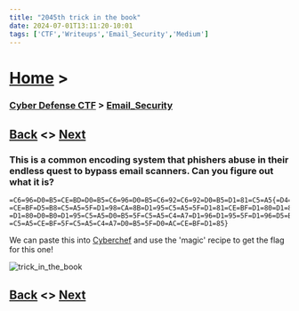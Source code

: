 ```yaml
---
title: "2045th trick in the book"
date: 2024-07-01T13:11:20-10:01
tags: ['CTF','Writeups','Email_Security','Medium']
---
```



# [Home](https://jjolley91.github.io/blog/) >

###  [Cyber Defense CTF](https://jjolley91.github.io/blog/level_effect_cyber_defense_ctf_2024/) >  [Email_Security](https://jjolley91.github.io/blog/level_effect_cyber_defense_ctf_2024/Email_Security/)

## [Back](https://jjolley91.github.io/blog/level_effect_cyber_defense_ctf_2024/Email_Security/out_phishing)  <> [Next](https://jjolley91.github.io/blog/level_effect_cyber_defense_ctf_2024/Log_analysis/)

### This is a common encoding system that phishers abuse in their endless quest to bypass email scanners. Can you figure out what it is?

```
=C6=96=D0=B5=CE=BD=D0=B5=C6=96=D0=B5=C6=92=C6=92=D0=B5=D1=81=C5=A5{=D4=81=
=CE=BF=D5=B8=C5=A5=5F=D1=98=CA=8B=D1=95=C5=A5=5F=D1=81=CE=BF=D1=80=D1=83=5F=
=D1=80=D0=B0=D1=95=C5=A5=D0=B5=5F=C5=A5=C4=A7=D1=96=D1=95=5F=D1=96=D5=B8=
=C5=A5=CE=BF=5F=C5=A5=C4=A7=D0=B5=5F=D0=AC=CE=BF=D1=85}
```

We can paste this into [Cyberchef](https://cyberchef.org/) and use the 'magic' recipe to get the flag for this one!

![trick_in_the_book](https://github.com/jjolley91/blog/tree/main/static/le_ctf_24/trick_in_the_book.png?raw=true)


## [Back](https://jjolley91.github.io/blog/level_effect_cyber_defense_ctf_2024/Email_Security/out_phishing)  <> [Next](https://jjolley91.github.io/blog/level_effect_cyber_defense_ctf_2024/Log_analysis/)